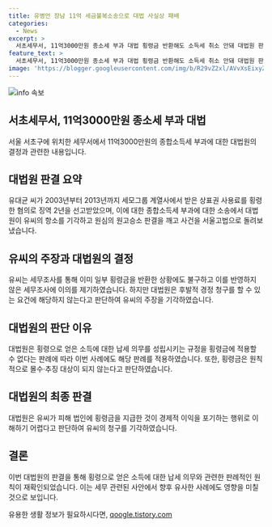 ```yaml
---
title: 유병언 장남 11억 세금불복소송으로 대법 사실상 패배
categories:
  - News
excerpt: >
  서초세무서, 11억3000만원 종소세 부과 대법 횡령금 반환해도 소득세 취소 안돼 대법원 판결에 따르면 유대균 씨가 횡령 혐의로 징역을 선고받고 세금을 물리는데 불복하며 법정 공방을 벌였지만 대법원은 이를 인정하지 않았다. 횡령금을 반환했다 하더라도 과세 처분을 변경할 수 없다는 것으로, 이와 관련된 판례를 횡령금에 적용할 수 없다는 입장을 밝혔다.
feature_text: >
  서초세무서, 11억3000만원 종소세 부과 대법 횡령금 반환해도 소득세 취소 안돼 대법원 판결에 따르면 유대균 씨가 횡령 혐의로 징역을 선고받고 세금을 물리는데 불복하며 법정 공방을 벌였지만 대법원은 이를 인정하지 않았다. 횡령금을 반환했다 하더라도 과세 처분을 변경할 수 없다는 것으로, 이와 관련된 판례를 횡령금에 적용할 수 없다는 입장을 밝혔다.
image: 'https://blogger.googleusercontent.com/img/b/R29vZ2xl/AVvXsEixyZcFfHzMRdzZMjFBmAUKJYCLCGyLL1o632UiGVXcaFdKo_bkvkuCioo0uUKlGfBVcT3P84aROyZIXSBEx3Aw5nCQ3pTgDom1WDC4m8eifvWiAmWEEVb4x6G_l8C0QH225ldMjyaFvpxGEBGNO37VmDTDMHGhJPq73UglMfDca1-0aw/s1600/blogspot.png'
---
```


<p><img src="https://blogger.googleusercontent.com/img/b/R29vZ2xl/AVvXsEixyZcFfHzMRdzZMjFBmAUKJYCLCGyLL1o632UiGVXcaFdKo_bkvkuCioo0uUKlGfBVcT3P84aROyZIXSBEx3Aw5nCQ3pTgDom1WDC4m8eifvWiAmWEEVb4x6G_l8C0QH225ldMjyaFvpxGEBGNO37VmDTDMHGhJPq73UglMfDca1-0aw/s1600/blogspot.png" alt="info 속보" /></p>

<h2 data-ke-size="size26">서초세무서, 11억3000만원 종소세 부과 대법</h2>

<p data-ke-size="size16">서울 서초구에 위치한 세무서에서 11억3000만원의 종합소득세 부과에 대한 대법원의 결정과 관련한 내용입니다.</p>

<h2 data-ke-size="size24">대법원 판결 요약</h2>

<p data-ke-size="size16">유대균 씨가 2003년부터 2013년까지 세모그룹 계열사에서 받은 상표권 사용료를 횡령한 혐의로 징역 2년을 선고받았으며, 이에 대한 종합소득세 부과에 대한 소송에서 대법원이 유씨의 항소를 기각하고 원심의 원고승소 판결을 깨고 사건을 서울고법으로 돌려보냈습니다.</p>

<h2 data-ke-size="size24">유씨의 주장과 대법원의 결정</h2>

<p data-ke-size="size16">유씨는 세무조사를 통해 이미 일부 횡령금을 반환한 상황에도 불구하고 이를 반영하지 않은 세무조사에 이의를 제기하였습니다. 하지만 대법원은 후발적 경정 청구를 할 수 있는 요건에 해당하지 않는다고 판단하여 유씨의 주장을 기각하였습니다.</p>

<h2 data-ke-size="size24">대법원의 판단 이유</h2>

<p data-ke-size="size16">대법원은 횡령으로 얻은 소득에 대한 납세 의무를 성립시키는 규정을 횡령금에 적용할 수 없다는 판례에 따라 이번 사례에도 해당 판례를 적용하였습니다. 또한, 횡령금은 원칙적으로 몰수·추징 대상이 되지 않는다고 판단하였습니다.</p>

<h2 data-ke-size="size24">대법원의 최종 판결</h2>

<p data-ke-size="size16">대법원은 유씨가 피해 법인에 횡령금을 지급한 것이 경제적 이익을 포기하는 행위로 이해하기 어렵다고 판단하여 유씨의 청구를 기각하였습니다.</p>

<h2 data-ke-size="size24">결론</h2>

<p data-ke-size="size16">이번 대법원의 판결을 통해 횡령으로 얻은 소득에 대한 납세 의무와 관련한 판례적인 원칙이 재확인되었습니다. 이는 세무 관련된 사안에서 향후 유사한 사례에도 영향을 미칠 것으로 보입니다.</p>
유용한 생활 정보가 필요하시다면, <a href="https://qoogle.tistory.com" rel="dofollow">qoogle.tistory.com</a>


